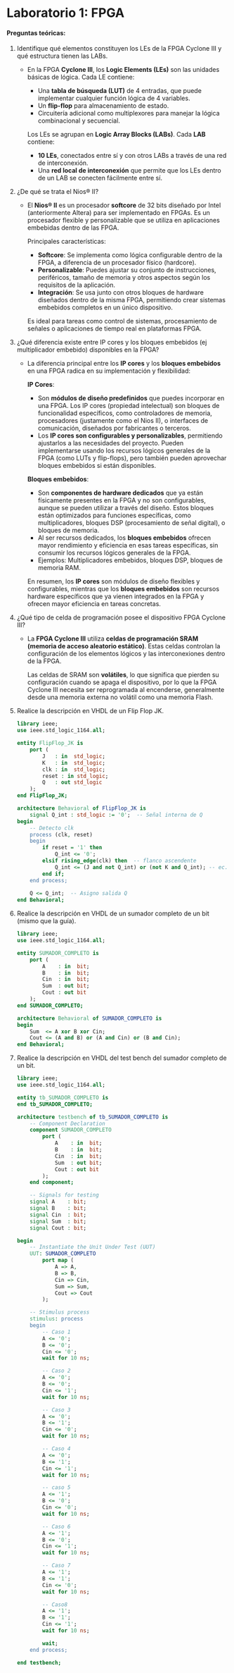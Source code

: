 # Laboratorio 1: FPGA

#### Preguntas teóricas: 

1. Identifique qué elementos constituyen los LEs de la FPGA Cyclone III y qué estructura tienen las LABs. 

   - En la FPGA **Cyclone III**, los **Logic Elements (LEs)** son las unidades básicas de lógica. Cada LE contiene:

     - Una **tabla de búsqueda (LUT)** de 4 entradas, que puede implementar cualquier función lógica de 4 variables.
     - Un **flip-flop** para almacenamiento de estado.
     - Circuitería adicional como multiplexores para manejar la lógica combinacional y secuencial.

     Los LEs se agrupan en **Logic Array Blocks (LABs)**. Cada **LAB** contiene:

     - **10 LEs**, conectados entre sí y con otros LABs a través de una red de interconexión.
     - Una **red local de interconexión** que permite que los LEs dentro de un LAB se conecten fácilmente entre sí.

2. ¿De qué se trata el Nios® II?

   - El **Nios® II** es un procesador **softcore** de 32 bits diseñado por Intel (anteriormente Altera) para ser implementado en FPGAs. Es un procesador flexible y personalizable que se utiliza en aplicaciones embebidas dentro de las FPGA.

     Principales características:

     - **Softcore**: Se implementa como lógica configurable dentro de la FPGA, a diferencia de un procesador físico (hardcore).
     - **Personalizable**: Puedes ajustar su conjunto de instrucciones, periféricos, tamaño de memoria y otros aspectos según los requisitos de la aplicación.
     - **Integración**: Se usa junto con otros bloques de hardware diseñados dentro de la misma FPGA, permitiendo crear sistemas embebidos completos en un único dispositivo.

     Es ideal para tareas como control de sistemas, procesamiento de señales o aplicaciones de tiempo real en plataformas FPGA.

3. ¿Qué diferencia existe entre IP cores y los bloques embebidos (ej multiplicador embebido) disponibles en la FPGA?

   - La diferencia principal entre los **IP cores** y los **bloques embebidos** en una FPGA radica en su implementación y flexibilidad:

     **IP Cores**:

     - Son **módulos de diseño predefinidos** que puedes incorporar en una FPGA. Los IP cores (propiedad intelectual) son bloques de funcionalidad específicos, como controladores de memoria, procesadores (justamente como el Nios II), o interfaces de comunicación, diseñados por fabricantes o terceros.
     - Los **IP cores son configurables y personalizables**, permitiendo ajustarlos a las necesidades del proyecto. Pueden implementarse usando los recursos lógicos generales de la FPGA (como LUTs y flip-flops), pero también pueden aprovechar bloques embebidos si están disponibles.

     **Bloques embebidos**:

     - Son **componentes de hardware dedicados** que ya están físicamente presentes en la FPGA y no son configurables, aunque se pueden utilizar a través del diseño. Estos bloques están optimizados para funciones específicas, como multiplicadores, bloques DSP (procesamiento de señal digital), o bloques de memoria.
     - Al ser recursos dedicados, los **bloques embebidos** ofrecen mayor rendimiento y eficiencia en esas tareas específicas, sin consumir los recursos lógicos generales de la FPGA.
     - Ejemplos: Multiplicadores embebidos, bloques DSP, bloques de memoria RAM.

     En resumen, los **IP cores** son módulos de diseño flexibles y configurables, mientras que los **bloques embebidos** son recursos hardware específicos que ya vienen integrados en la FPGA y ofrecen mayor eficiencia en tareas concretas.

4. ¿Qué tipo de celda de programación posee el dispositivo FPGA Cyclone III?

   - La **FPGA Cyclone III** utiliza **celdas de programación SRAM (memoria de acceso aleatorio estático)**. Estas celdas controlan la configuración de los elementos lógicos y las interconexiones dentro de la FPGA.

     Las celdas de SRAM son **volátiles**, lo que significa que pierden su configuración cuando se apaga el dispositivo, por lo que la FPGA Cyclone III necesita ser reprogramada al encenderse, generalmente desde una memoria externa no volátil como una memoria Flash.

5. Realice la descripción en VHDL de un Flip Flop JK.

   ```vhdl
   library ieee;
   use ieee.std_logic_1164.all;
   
   entity FlipFlop_JK is
       port (
           J   : in  std_logic;     
           K   : in  std_logic;   
           clk : in  std_logic;     
           reset : in std_logic;   
           Q   : out std_logic      
       );
   end FlipFlop_JK;
   
   architecture Behavioral of FlipFlop_JK is
       signal Q_int : std_logic := '0';  -- Señal interna de Q
   begin
       -- Detecto clk
       process (clk, reset)
       begin
           if reset = '1' then  
               Q_int <= '0';
           elsif rising_edge(clk) then  -- flanco ascendente  
               Q_int <= (J and not Q_int) or (not K and Q_int); -- ec. de estado siguiente
           end if;
       end process;
             
       Q <= Q_int;  -- Asigno salida Q
   end Behavioral;
   ```

6. Realice la descripción en VHDL de un sumador completo de un bit (mismo que la guía).

   ```vhdl
   library ieee;
   use ieee.std_logic_1164.all;
   
   entity SUMADOR_COMPLETO is
       port (
           A    : in  bit;  
           B    : in  bit;  
           Cin  : in  bit;  
           Sum  : out bit;  
           Cout : out bit   
       );
   end SUMADOR_COMPLETO;
   
   architecture Behavioral of SUMADOR_COMPLETO is
   begin
       Sum  <= A xor B xor Cin;
       Cout <= (A and B) or (A and Cin) or (B and Cin);
   end Behavioral;
   ```

7. Realice la descripción en VHDL del test bench del sumador completo de un bit.

   ```vhdl
   library ieee;
   use ieee.std_logic_1164.all;
   
   entity tb_SUMADOR_COMPLETO is
   end tb_SUMADOR_COMPLETO;
   
   architecture testbench of tb_SUMADOR_COMPLETO is
       -- Component Declaration
       component SUMADOR_COMPLETO
           port (
               A    : in  bit;
               B    : in  bit;
               Cin  : in  bit;
               Sum  : out bit;
               Cout : out bit
           );
       end component;
   
       -- Signals for testing
       signal A    : bit;
       signal B    : bit;
       signal Cin  : bit;
       signal Sum  : bit;
       signal Cout : bit;
   
   begin
       -- Instantiate the Unit Under Test (UUT)
       UUT: SUMADOR_COMPLETO
           port map (
               A => A,
               B => B,
               Cin => Cin,
               Sum => Sum,
               Cout => Cout
           );
   
       -- Stimulus process
       stimulus: process
       begin
           -- Caso 1
           A <= '0';
           B <= '0';
           Cin <= '0';
           wait for 10 ns;
   
           -- Caso 2
           A <= '0';
           B <= '0';
           Cin <= '1';
           wait for 10 ns;
   
           -- Caso 3
           A <= '0';
           B <= '1';
           Cin <= '0';
           wait for 10 ns;
   
           -- Caso 4
           A <= '0';
           B <= '1';
           Cin <= '1';
           wait for 10 ns;
   
           -- caso 5
           A <= '1';
           B <= '0';
           Cin <= '0';
           wait for 10 ns;
   
           -- Caso 6
           A <= '1';
           B <= '0';
           Cin <= '1';
           wait for 10 ns;
   
           -- Caso 7
           A <= '1';
           B <= '1';
           Cin <= '0';
           wait for 10 ns;
   
           -- Caso8
           A <= '1';
           B <= '1';
           Cin <= '1';
           wait for 10 ns;
   
           wait;
       end process;
   
   end testbench;
   ```

